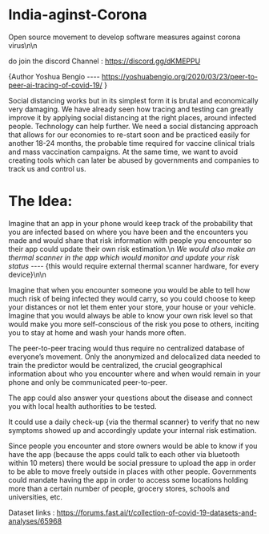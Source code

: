 # India-aginst-Corona
Open source movement to develop software measures against corona virus\n\n

do join the discord Channel : https://discord.gg/dKMEPPU

{Author Yoshua Bengio ----  https://yoshuabengio.org/2020/03/23/peer-to-peer-ai-tracing-of-covid-19/ }

Social distancing works but in its simplest form it is brutal and economically very damaging. We have already seen how tracing and testing can greatly improve it by applying social distancing at the right places, around infected people. Technology can help further. We need a social distancing approach that allows for our economies to re-start soon and be practiced easily for another 18-24 months, the probable time required for vaccine clinical trials and mass vaccination campaigns. At the same time, we want to avoid creating tools which can later be abused by governments and companies to track us and control us.


# The Idea:

Imagine that an app in your phone would keep track of the probability that you are infected based on where you have been and the encounters you made and would share that risk information with people you encounter so their app could update their own risk estimation.\n 
*We would also make an thermal scanner in the app which would monitor and update your risk status* ---- {this would require external thermal scanner hardware, for every device}\n\n

Imagine that when you encounter someone you would be able to tell how much risk of being infected they would carry, so you could choose to keep your distances or not let them enter your store, your house or your vehicle. Imagine that you would always be able to know your own risk level so that would make you more self-conscious of the risk you pose to others, inciting you to stay at home and wash your hands more often.

The peer-to-peer tracing would thus require no centralized database of everyone’s movement. Only the anonymized and delocalized data needed to train the predictor would be centralized, the crucial geographical information about who you encounter where and when would remain in your phone and only be communicated peer-to-peer. 

The app could also answer your questions about the disease and connect you with local health authorities to be tested.

It could use a daily check-up {via the thermal scanner} to verify that no new symptoms showed up and accordingly update your internal risk estimation. 

Since people you encounter and store owners would be able to know if you have the app (because the apps could talk to each other via bluetooth within 10 meters) there would be social pressure to upload the app in order to be able to move freely outside in places with other people. Governments could mandate having the app in order to access some locations holding more than a certain number of people, grocery stores, schools and universities, etc.
  
  
  Dataset links : https://forums.fast.ai/t/collection-of-covid-19-datasets-and-analyses/65968
